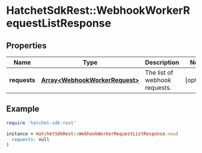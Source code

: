 # HatchetSdkRest::WebhookWorkerRequestListResponse

## Properties

| Name | Type | Description | Notes |
| ---- | ---- | ----------- | ----- |
| **requests** | [**Array&lt;WebhookWorkerRequest&gt;**](WebhookWorkerRequest.md) | The list of webhook requests. | [optional] |

## Example

```ruby
require 'hatchet-sdk-rest'

instance = HatchetSdkRest::WebhookWorkerRequestListResponse.new(
  requests: null
)
```

